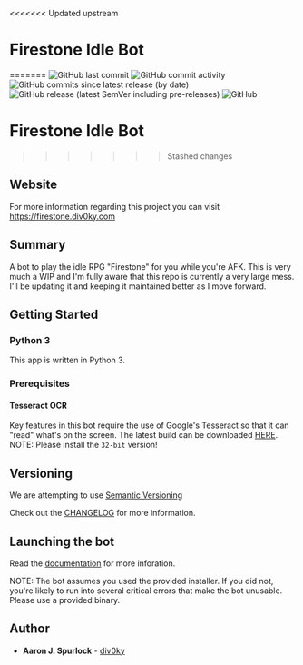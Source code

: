 <<<<<<< Updated upstream
# Firestone Idle Bot 

=======
![GitHub last commit](https://img.shields.io/github/last-commit/div0ky/fsb_idle?style=flat-square)
![GitHub commit activity](https://img.shields.io/github/commit-activity/m/div0ky/fsb_idle?style=flat-square)
![GitHub commits since latest release (by date)](https://img.shields.io/github/commits-since/div0ky/fsb_idle/latest?style=flat-square)
![GitHub release (latest SemVer including pre-releases)](https://img.shields.io/github/v/release/div0ky/fsb_idle?include_prereleases&sort=semver&style=flat-square)
![GitHub](https://img.shields.io/github/license/div0ky/fsb_idle?style=flat-square)

# Firestone Idle Bot 

>>>>>>> Stashed changes
## Website
For more information regarding this project you can visit https://firestone.div0ky.com

## Summary
A bot to play the idle RPG "Firestone" for you while you're AFK. This is very much a WIP and I'm fully aware that this repo is currently a very large mess. I'll be updating it and keeping it maintained better as I move forward.

## Getting Started

### Python 3
This app is written in Python 3.

### Prerequisites

#### Tesseract OCR
Key features in this bot require the use of Google's Tesseract so that it can "read" what's on the screen. The latest build can be downloaded [HERE](https://github.com/UB-Mannheim/tesseract/wiki). NOTE: Please install the `32-bit` version!

## Versioning
We are attempting to use [Semantic Versioning](https://semver.org/)

Check out the [CHANGELOG](https://github.com/div0ky/fsb_idle/blob/master/CHANGELOG.md) for more information.

## Launching the bot
Read the [documentation](https://firestone.div0ky.com/docs) for more inforation. 

NOTE: The bot assumes you used the provided installer. If you did not, you're likely to run into several critical errors that make the bot unusable. Please use a provided binary.

## Author

- **Aaron J. Spurlock** - [div0ky](https://github.com/div0ky)